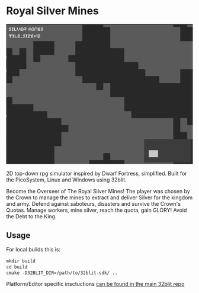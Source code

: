 # Royal Silver Mines

![game|200](resources/game.png)

2D top-down rpg simulator inspired by Dwarf Fortress, simplified.
Built for the PicoSystem, Linux and Windows using 32blit.

Become the Overseer of The Royal Silver Mines! The player was chosen by the Crown to manage the mines to extract and deliver Silver for the kingdom and army.
Defend against saboteurs, disasters and survive the Crown's Quotas.
Manage workers, mine silver, reach the quota, gain GLORY! Avoid the Debt to the King.


## Usage

For local builds this is:
```
mkdir build
cd build
cmake -D32BLIT_DIR=/path/to/32blit-sdk/ ..
```

Platform/Editor specific insctuctions [can be found in the main 32blit repo](https://github.com/32blit/32blit-sdk#you-will-need)